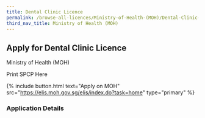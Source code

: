 ```yaml
---
title: Dental Clinic Licence
permalink: /browse-all-licences/Ministry-of-Health-(MOH)/Dental-Clinic-Licence
third_nav_title: Ministry of Health (MOH)
---
```


## Apply for Dental Clinic Licence

Ministry of Health (MOH)

Print SPCP Here


{% include button.html text="Apply on MOH" src="https://elis.moh.gov.sg/elis/index.do?task=home" type="primary" %}

### Application Details

